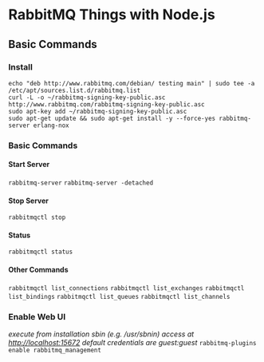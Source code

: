# RabbitMQ Things with Node.js

## Basic Commands

### Install
```
echo "deb http://www.rabbitmq.com/debian/ testing main" | sudo tee -a /etc/apt/sources.list.d/rabbitmq.list
curl -L -o ~/rabbitmq-signing-key-public.asc http://www.rabbitmq.com/rabbitmq-signing-key-public.asc
sudo apt-key add ~/rabbitmq-signing-key-public.asc
sudo apt-get update && sudo apt-get install -y --force-yes rabbitmq-server erlang-nox
```

### Basic Commands
#### Start Server
`rabbitmq-server`
`rabbitmq-server -detached`

#### Stop Server
`rabbitmqctl stop`

#### Status
`rabbitmqctl status`

#### Other Commands
`rabbitmqctl list_connections`
`rabbitmqctl list_exchanges`
`rabbitmqctl list_bindings`
`rabbitmqctl list_queues`
`rabbitmqctl list_channels`

### Enable Web UI
*execute from installation sbin (e.g. /usr/sbnin)*
*access at [http://localhost:15672](http://localhost:15672)*
*default credentials are guest:guest*
`rabbitmq-plugins enable rabbitmq_management`



